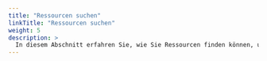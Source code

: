 ```yaml
---
title: "Ressourcen suchen"
linkTitle: "Ressourcen suchen"
weight: 5
description: >
  In diesem Abschnitt erfahren Sie, wie Sie Ressourcen finden können, um Detailinformationen einzusehen und zu bearbeiten.
---
```




